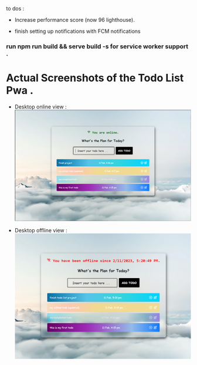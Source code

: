 to dos :

- Increase performance score (now 96 lighthouse).

- finish setting up notifications with FCM notifications

### run npm run build && serve build -s for service worker support .

# Actual Screenshots of the Todo List Pwa .

- Desktop online view :
  ![Desktop view](public/assets/screenshots/desktop-view.PNG "Desktop view of the app")

- Desktop offline view :
  ![Offline desktop view](public/assets/screenshots/desktop-offline-view.PNG "Desktop offline view of the app")
